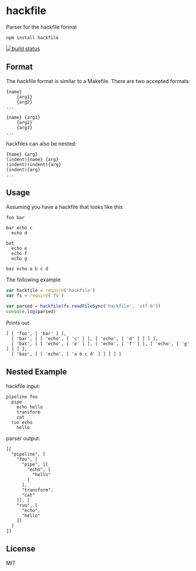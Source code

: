 # hackfile

Parser for the hackfile format

```
npm install hackfile
```

[![build status](http://img.shields.io/travis/mafintosh/hackfile.svg?style=flat)](http://travis-ci.org/mafintosh/hackfile)

## Format

The hackfile format is similar to a Makefile.  There are two accepted formats:

```
{name}
    {arg1}
    {arg2}
...
```

```
{name} {arg1}
    {arg2}
    {arg3}
...
```

hackfiles can also be nested:

```
{name} {arg}
(indent){name} {arg}
(indent)(indent){arg}
(indent){arg}
...
```

## Usage

Assuming you have a hackfile that looks like this

```
foo bar

bar echo c
  echo d

bat
  echo e
  echo f
  echo g

baz echo a b c d
```

The following example

``` js
var hackfile = require('hackfile')
var fs = require('fs')

var parsed = hackfile(fs.readFileSync('hackfile', 'utf-8'))
console.log(parsed)
```

Prints out

```
[ [ 'foo', [ 'bar' ] ], 
  [ 'bar', [ [ 'echo', [ 'c' ] ], [ 'echo', [ 'd' ] ] ] ],
  [ 'bat', [ [ 'echo', [ 'e' ] ], [ 'echo', [ 'f' ] ], [ 'echo', [ 'g' ] ] ] ],
  [ 'baz', [ [ 'echo', [ 'a b c d' ] ] ] ] ]
```

## Nested Example

hackfile input:

```
pipeline foo
  pipe
    echo hello
    transform
    cat
  run echo
    hello
```

parser output:

```
[[
  "pipeline", [
    "foo", [
      "pipe", [[
        "echo", [
          "hello"
        ]
      ],
      "transform",
      "cat"
    ]], [
    "run", [
      "echo",
      "hello"
    ]]
  ]
]]
```

## License

MIT
